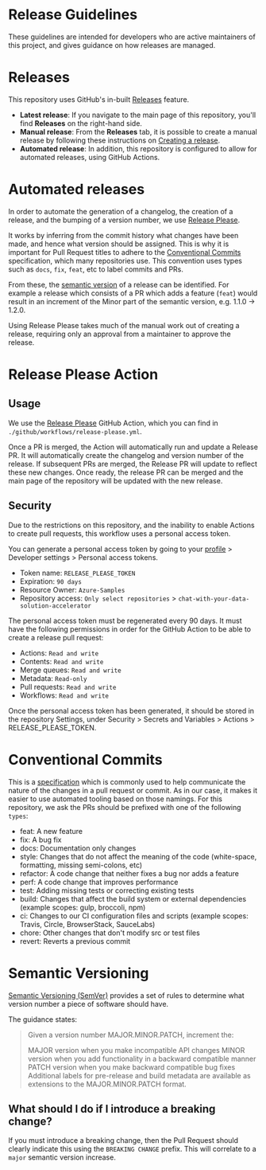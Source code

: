 # Release Guidelines

These guidelines are intended for developers who are active maintainers of this project, and gives guidance on how releases are managed.

# Releases

This repository uses GitHub's in-built [Releases](https://docs.github.com/en/repositories/releasing-projects-on-github/managing-releases-in-a-repository) feature.

- **Latest release**: If you navigate to the main page of this repository, you'll find **Releases** on the right-hand side.
- **Manual release**: From the **Releases** tab, it is possible to create a manual release by following these instructions on [Creating a release](https://docs.github.com/en/repositories/releasing-projects-on-github/managing-releases-in-a-repository#creating-a-release).
- **Automated release**: In addition, this repository is configured to allow for automated releases, using GitHub Actions.

# Automated releases

In order to automate the generation of a changelog, the creation of a release, and the bumping of a version number, we use [Release Please](https://github.com/googleapis/release-please).

It works by inferring from the commit history what changes have been made, and hence what version should be assigned. This is why it is important for Pull Request titles to adhere to the [Conventional Commits](https://www.conventionalcommits.org/en/v1.0.0/) specification, which many repositories use. This convention uses types such as `docs`, `fix`, `feat`, etc to label commits and PRs.

From these, the [semantic version](https://semver.org/) of a release can be identified. For example a release which consists of a PR which adds a feature (`feat`) would result in an increment of the Minor part of the semantic version, e.g. 1.1.0 -> 1.2.0.

Using Release Please takes much of the manual work out of creating a release, requiring only an approval from a maintainer to approve the release.

# Release Please Action

## Usage

We use the [Release Please](https://github.com/google-github-actions/release-please-action) GitHub Action, which you can find in `./github/workflows/release-please.yml`.

Once a PR is merged, the Action will automatically run and update a Release PR. It will automatically create the changelog and version number of the release. If subsequent PRs are merged, the Release PR will update to reflect these new changes. Once ready, the release PR can be merged and the main page of the repository will be updated with the new release.

## Security

Due to the restrictions on this repository, and the inability to enable Actions to create pull requests, this workflow uses a personal access token.

You can generate a personal access token by going to your [profile](https://github.com/settings/profile) > Developer settings > Personal access tokens.

- Token name: `RELEASE_PLEASE_TOKEN`
- Expiration: `90 days`
- Resource Owner: `Azure-Samples`
- Repository access: `Only select repositories` > `chat-with-your-data-solution-accelerator`

The personal access token must be regenerated every 90 days. It must have the following permissions in order for the GitHub Action to be able to create a release pull request:
- Actions: `Read and write`
- Contents: `Read and write`
- Merge queues: `Read and write`
- Metadata: `Read-only`
- Pull requests: `Read and write`
- Workflows: `Read and write`

Once the personal access token has been generated, it should be stored in the repository Settings, under Security > Secrets and Variables > Actions > RELEASE_PLEASE_TOKEN.

# Conventional Commits

This is a [specification](https://www.conventionalcommits.org/en/v1.0.0/) which is commonly used to help communicate the nature of the changes in a pull request or commit. As in our case, it makes it easier to use automated tooling based on those namings. For this repository, we ask the PRs should be prefixed with one of the following `types`:
  * feat: A new feature
  * fix: A bug fix
  * docs: Documentation only changes
  * style: Changes that do not affect the meaning of the code (white-space, formatting, missing semi-colons, etc)
  * refactor: A code change that neither fixes a bug nor adds a feature
  * perf: A code change that improves performance
  * test: Adding missing tests or correcting existing tests
  * build: Changes that affect the build system or external dependencies (example scopes: gulp, broccoli, npm)
  * ci: Changes to our CI configuration files and scripts (example scopes: Travis, Circle, BrowserStack, SauceLabs)
  * chore: Other changes that don't modify src or test files
  * revert: Reverts a previous commit


# Semantic Versioning

[Semantic Versioning (SemVer)](https://semver.org/) provides a set of rules to determine what version number a piece of software should have.

The guidance states:

> Given a version number MAJOR.MINOR.PATCH, increment the:
>
> MAJOR version when you make incompatible API changes
> MINOR version when you add functionality in a backward compatible manner
> PATCH version when you make backward compatible bug fixes
> Additional labels for pre-release and build metadata are available as extensions to the MAJOR.MINOR.PATCH format.

## What should I do if I introduce a breaking change?

If you must introduce a breaking change, then the Pull Request should clearly indicate this using the `BREAKING CHANGE` prefix. This will correlate to a `major` semantic version increase.
